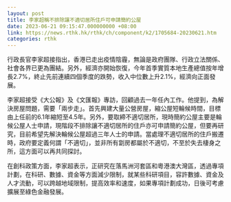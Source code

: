 ```yaml
---
layout: post
title: 李家超稱不排除讓不適切居所住戶可申請簡約公屋
date: 2023-06-21 09:15:47.000000000 +08:00
link: https://news.rthk.hk/rthk/ch/component/k2/1705684-20230621.htm
categories: rthk
---
```


行政長官李家超接指出，香港已走出疫情陰霾，無論是政府團隊、行政立法關係、社會各界已更為團結。另外，經濟亦開始恢復，今年首季實質本地生產總值按年增長2.7%，終止先前連續四個季度的跌勢，收入中位數上升2.1%，經濟向正面發展。

李家超接受《大公報》及《文匯報》專訪，回顧過去一年任內工作。他提到，為解決房屋問題，需要「兩步走」。首先興建大量公營房屋，縮公屋短輪候時間，目標由上任前的6.1年縮短至4.5年。另外，要取締不適切居所，現時簡約公屋主要是輪候公屋人士申請，現階段不排除讓不適切居所的住戶亦可申請簡約公屋，但要再研究，目前希望先解決輪候公屋超過三年人士的申請。當處理不適切居所的住戶搬遷時，政府要定義何謂「不適切」，並非所有劏房都屬於不適切，不至於失去棲身之所，這方面可以再共同探討。

在創科政策方面，李家超表示，正研究在落馬洲河套區和粵港澳大灣區，透過專項計劃，在科研、數據、資金等方面減少限制，就某些科研項目，容許數據、資金及人才流動，可以跨越地域限制，提高效率和速度，如果專項計劃成功，日後可考慮擴展至綠色金融發展。
